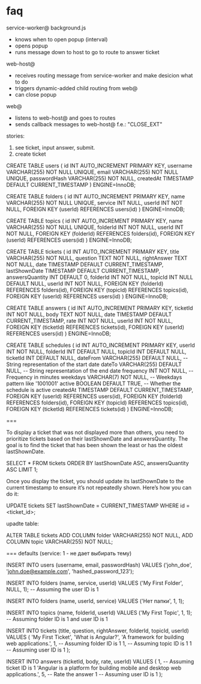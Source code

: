 # faq

service-worker@ background.js 
- knows when to open popup (interval)
- opens popup
- runs message down to host to go to route to answer ticket

web-host@
- receives routing message from service-worker and make desicion what to do
- triggers dynamic-added child routing from web@
- can close popup

web@
- listens to web-host@ and goes to routes
- sends callback messages to web-host@ f.e.: "CLOSE_EXT"

stories:

1. see ticket, input answer, submit.
2. create ticket


CREATE TABLE users (
  id INT AUTO_INCREMENT PRIMARY KEY,
  username VARCHAR(255) NOT NULL UNIQUE,
  email VARCHAR(255) NOT NULL UNIQUE,
  passwordHash VARCHAR(255) NOT NULL,
  createdAt TIMESTAMP DEFAULT CURRENT_TIMESTAMP
) ENGINE=InnoDB;

CREATE TABLE folders (
  id INT AUTO_INCREMENT PRIMARY KEY,
  name VARCHAR(255) NOT NULL UNIQUE,
  service INT NULL,
  userId INT NOT NULL,
  FOREIGN KEY (userId) REFERENCES users(id)
) ENGINE=InnoDB;

CREATE TABLE topics (
  id INT AUTO_INCREMENT PRIMARY KEY,
  name VARCHAR(255) NOT NULL UNIQUE,
  folderId INT NOT NULL,
  userId INT NOT NULL,
  FOREIGN KEY (folderId) REFERENCES folders(id),
  FOREIGN KEY (userId) REFERENCES users(id)
) ENGINE=InnoDB;

CREATE TABLE tickets (
  id INT AUTO_INCREMENT PRIMARY KEY,
  title VARCHAR(255) NOT NULL,
  question TEXT NOT NULL,
  rightAnswer TEXT NOT NULL,
  date TIMESTAMP DEFAULT CURRENT_TIMESTAMP,
  lastShownDate TIMESTAMP DEFAULT CURRENT_TIMESTAMP,
  answersQuantity INT DEFAULT 0,
  folderId INT NOT NULL,
  topicId INT NULL DEFAULT NULL,
  userId INT NOT NULL,
  FOREIGN KEY (folderId) REFERENCES folders(id),
  FOREIGN KEY (topicId) REFERENCES topics(id),
  FOREIGN KEY (userId) REFERENCES users(id)
) ENGINE=InnoDB;

CREATE TABLE answers (
  id INT AUTO_INCREMENT PRIMARY KEY,
  ticketId INT NOT NULL,
  body TEXT NOT NULL,
  date TIMESTAMP DEFAULT CURRENT_TIMESTAMP,
  rate INT NOT NULL,
  userId INT NOT NULL,
  FOREIGN KEY (ticketId) REFERENCES tickets(id),
  FOREIGN KEY (userId) REFERENCES users(id)
) ENGINE=InnoDB;

CREATE TABLE schedules (
  id INT AUTO_INCREMENT PRIMARY KEY,
  userId INT NOT NULL,
  folderId INT DEFAULT NULL,
  topicId INT DEFAULT NULL,
  ticketId INT DEFAULT NULL,
  dateFrom VARCHAR(255) DEFAULT NULL, -- String representation of the start date
  dateTo VARCHAR(255) DEFAULT NULL,   -- String representation of the end date
  frequency INT NOT NULL,             -- Frequency in minutes
  weekdays VARCHAR(7) NOT NULL,       -- Weekdays pattern like '1001001'
  active BOOLEAN DEFAULT TRUE,        -- Whether the schedule is active
  createdAt TIMESTAMP DEFAULT CURRENT_TIMESTAMP,
  FOREIGN KEY (userId) REFERENCES users(id),
  FOREIGN KEY (folderId) REFERENCES folders(id),
  FOREIGN KEY (topicId) REFERENCES topics(id),
  FOREIGN KEY (ticketId) REFERENCES tickets(id)
) ENGINE=InnoDB;

===

To display a ticket that was not displayed more than others, you need to prioritize tickets based on their lastShownDate and answersQuantity. The goal is to find the ticket that has been shown the least or has the oldest lastShownDate.

SELECT *
FROM tickets
ORDER BY lastShownDate ASC, answersQuantity ASC
LIMIT 1;

Once you display the ticket, you should update its lastShownDate to the current timestamp to ensure it’s not repeatedly shown. Here’s how you can do it:

UPDATE tickets
SET lastShownDate = CURRENT_TIMESTAMP
WHERE id = <ticket_id>;

upadte table:

ALTER TABLE tickets
ADD COLUMN folder VARCHAR(255) NOT NULL,
ADD COLUMN topic VARCHAR(255) NOT NULL;

===
defaults (service: 1 - не дает выбирать тему)

INSERT INTO users (username, email, passwordHash)
VALUES ('john_doe', 'john.doe@example.com', 'hashed_password_123');

INSERT INTO folders (name, service, userId)
VALUES ('My First Folder', NULL, 1); -- Assuming the user ID is 1

INSERT INTO folders (name, userId, service)
VALUES ('Нет папки', 1, 1);

INSERT INTO topics (name, folderId, userId)
VALUES ('My First Topic', 1, 1); -- Assuming folder ID is 1 and user ID is 1

INSERT INTO tickets (title, question, rightAnswer, folderId, topicId, userId)
VALUES (
  'My First Ticket',
  'What is Angular?',
  'A framework for building web applications.',
  1, -- Assuming folder ID is 1
  1, -- Assuming topic ID is 1
  1  -- Assuming user ID is 1
);

INSERT INTO answers (ticketId, body, rate, userId)
VALUES (
  1, -- Assuming ticket ID is 1
  'Angular is a platform for building mobile and desktop web applications.',
  5, -- Rate the answer
  1  -- Assuming user ID is 1
);